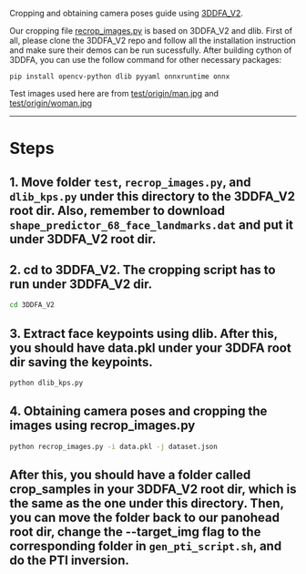 Cropping and obtaining camera poses guide using [3DDFA_V2](https://github.com/cleardusk/3DDFA_V2).

Our cropping file [recrop_images.py](./recrop_images.py) is based on 3DDFA_V2 and dlib. First of all, please clone the 3DDFA_V2 repo and follow all the installation instruction and make sure their demos can be run sucessfully. After building cython of 3DDFA, you can use the follow command for other necessary packages:

```
pip install opencv-python dlib pyyaml onnxruntime onnx
```

Test images used here are from [test/origin/man.jpg](https://www.freepik.com/free-photo/portrait-white-man-isolated_3199590.htm) and [test/origin/woman.jpg](https://www.freepik.com/free-photo/pretty-smiling-joyfully-female-with-fair-hair-dressed-casually-looking-with-satisfaction_9117255.htm)

---

# Steps

## 1. Move folder `test`, `recrop_images.py`, and `dlib_kps.py` under this directory to the 3DDFA_V2 root dir. Also, remember to download `shape_predictor_68_face_landmarks.dat` and put it under 3DDFA_V2 root dir.

## 2. cd to 3DDFA_V2. The cropping script has to run under 3DDFA_V2 dir.
```.bash
cd 3DDFA_V2
```

## 3. Extract face keypoints using dlib. After this, you should have data.pkl under your 3DDFA root dir saving the keypoints.
```.bash
python dlib_kps.py 
```

## 4. Obtaining camera poses and cropping the images using recrop_images.py

```.bash
python recrop_images.py -i data.pkl -j dataset.json
```

## After this, you should have a folder called crop_samples in your 3DDFA_V2 root dir, which is the same as the one under this directory. Then, you can move the folder back to our panohead root dir, change the --target_img flag to the corresponding folder in `gen_pti_script.sh`, and do the PTI inversion.